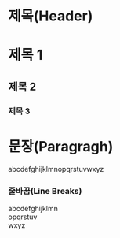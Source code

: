 # 제목(Header)

# 제목 1
## 제목 2
### 제목 3

# 문장(Paragragh)
abcdefghijklmnopqrstuvwxyz

### 줄바꿈(Line Breaks)
abcdefghijklmn<br />
opqrstuv<br />
wxyz
